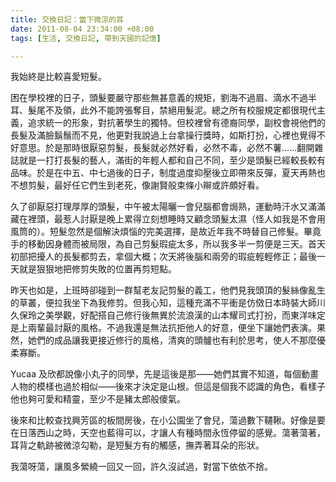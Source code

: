 ```yaml
---
title: 交換日記：當下微涼的耳
date: 2011-08-04 23:34:00 +08:00
tags: [生活, 交換日記, 帶到天國的記憶]

---
```


我始終是比較喜愛短髮。  
  
困在學校裡的日子，頭髮要嚴守那些無甚意義的規矩，劉海不過眉、滴水不過半耳、髮尾不及領，此外不能誇張奪目，禁絕用髮泥。總之所有校服規定都很現代主義，追求統一的形象，對抗著學生的獨特。但校裡曾有德裔同學，副校會視他們的長髮及滿臉鬍鬚而不見，他更對我說過上台拿操行獎時，如斯打扮，心裡也覺得不好意思。於是那時很厭惡剪髮，長髮就必然好看，必然不毒，必然不薯……翻開雜誌就是一打打長髮的藝人，滿街的年輕人都和自己不同，至少是頭髮已經較長較有品味。於是在中五、中七過後的日子，制度過度抑壓後立即帶來反彈，夏天再熱也不想剪髮，最好任它們生到老死，像謝賢般束條小辮或許頗好看。  
  
久了卻厭惡打理厚厚的頭髮，中午被太陽曬一會兒腦都會焗熟，運動時汗水又滿滿藏在裡頭，最惹人討厭是晚上累得立刻想睡時又顧念頭髮太濕（怪人如我是不會用風筒的）。短髮忽然是個解決煩惱的完美選擇，是故近年我不時替自己修髮。畢竟手的移動因身體而被局限，為自己剪髮瑕疵太多，所以我多半一剪便是三天。首天初部把擾人的長髮都剪去，拿個大概；次天將後腦和兩旁的瑕疵輕輕修正；最後一天就是狠狠地把修剪失敗的位置再剪短點。  
  
昨天也如是，上班時卻碰到一群幫老友記剪髮的義工，他們見我頭頂的髮絲像亂生的草叢，便拉我坐下為我修剪。但我心知，這種充滿不平衝是仿傚日本時裝大師川久保玲之美學觀，好配搭自己修行後無異於流浪漢的山本耀司式打扮，而東洋味定是上兩輩最討厭的風格。不過我還是無法抗拒他人的好意，便坐下讓她們表演。果然，她們的成品讓我更接近修行的風格，清爽的頭髗也有利於思考，使人不那麼優柔寡斷。  
  
Yucaa 及欣都說像小丸子的同學，先是這後是那——她們其實不知道，每個動畫人物的模樣也過於相似——後來才決定是山根。但這是個我不認識的角色，看樣子他也夠可愛和精靈，至少不是豬太郎般傻氣。  
  
後來和比較查找興芳區的板間房後，在小公園坐了會兒，蕩過數下韆鞦。好像是要在日落西山之時，天空也藍得可以，才讓人有種時間永恆停留的感覺。蕩著蕩著，耳背之軌跡被微涼勾勒，是短髮方有的觸感，撫弄著耳朵的形狀。  
  
我蕩呀蕩，讓風多縈繞一回又一回，許久沒試過，對當下依依不捨。
